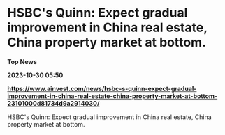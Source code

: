 # HSBC's Quinn: Expect gradual improvement in China real estate, China property market at bottom.
**Top News**

**2023-10-30 05:50**

**https://www.ainvest.com/news/hsbc-s-quinn-expect-gradual-improvement-in-china-real-estate-china-property-market-at-bottom-23101000d81734d9a2914030/**

HSBC's Quinn: Expect gradual improvement in China real estate, China property market at bottom.